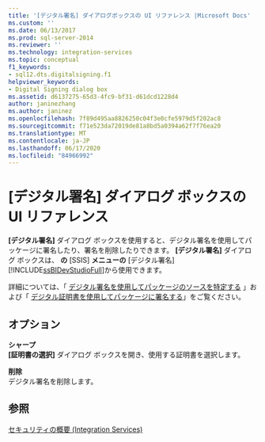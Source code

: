 ```yaml
---
title: '[デジタル署名] ダイアログボックスの UI リファレンス |Microsoft Docs'
ms.custom: ''
ms.date: 06/13/2017
ms.prod: sql-server-2014
ms.reviewer: ''
ms.technology: integration-services
ms.topic: conceptual
f1_keywords:
- sql12.dts.digitalsigning.f1
helpviewer_keywords:
- Digital Signing dialog box
ms.assetid: d6137275-65d3-4fc9-bf31-d61dcd1228d4
author: janinezhang
ms.author: janinez
ms.openlocfilehash: 7f89d495aa8826250c04f3e0cfe5979d5f202ac8
ms.sourcegitcommit: f71e523da72019de81a8bd5a0394a62f7f76ea20
ms.translationtype: MT
ms.contentlocale: ja-JP
ms.lasthandoff: 06/17/2020
ms.locfileid: "84966992"
---
```

# <a name="digital-signing-dialog-box-ui-reference"></a>[デジタル署名] ダイアログ ボックスの UI リファレンス
  **[デジタル署名]** ダイアログ ボックスを使用すると、デジタル署名を使用してパッケージに署名したり、署名を削除したりできます。 **[デジタル署名]** ダイアログ ボックスは、 **の** [SSIS] **メニューの** [デジタル署名] [!INCLUDE[ssBIDevStudioFull](../includes/ssbidevstudiofull-md.md)]から使用できます。  
  
 詳細については、「 [デジタル署名を使用してパッケージのソースを特定する](security/identify-the-source-of-packages-with-digital-signatures.md) 」および「 [デジタル証明書を使用してパッケージに署名する](../../2014/integration-services/sign-a-package-by-using-a-digital-certificate.md)」をご覧ください。  
  
## <a name="options"></a>オプション  
 **シャープ**  
 **[証明書の選択]** ダイアログ ボックスを開き、使用する証明書を選択します。  
  
 **削除**  
 デジタル署名を削除します。  
  
## <a name="see-also"></a>参照  
 [セキュリティの概要 &#40;Integration Services&#41;](security/security-overview-integration-services.md)  
  
  

